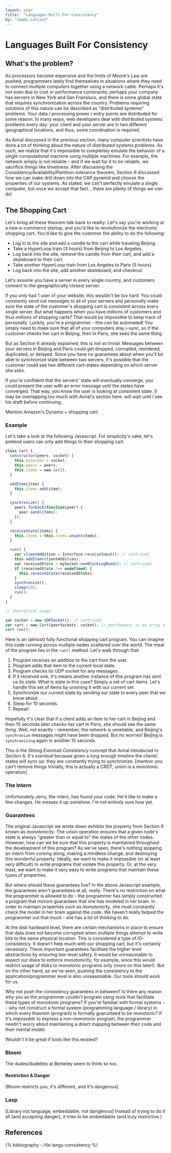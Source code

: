 ```yaml
---
layout: page
title:  "Languages Built For Consistency"
by: "James Larisch"
---
```

# Languages Built For Consistency

## What's the problem?
  As processors become expensive and the limits of Moore's Law are pushed, programmers lately find themselves in situations where they need to connect multiple computers together using a network cable. Perhaps it's not even due to cost or performance constraints; perhaps your company has servers in New York and San Fransisco, and there is some global state that requires synchronization across the country. Problems requiring solutions of this nature can be described as "distributed systems" problems. Your data / processing power / entry points are distributed for some reason. In many ways, web developers deal with distributed systems problems every day: your client and your server are in two different geographical locations, and thus, some coordination is required.

  As Aviral discussed in the previous section, many computer scientists have done a lot of thinking about the nature of distributed systems problems. As such, we realize that it's impossible to completely emulate the behavior of a single computational machine using multiple machines. For example, the network simply is not reliable - and if we wait for it to be reliable, we sacrifice things like timeliness. After discussing the Consistency/Availability/Partition-tolerance theorem, Section 6 discussed how we can make drill down into the CAP pyramid and choose the properties of our systems. As stated, we can't perfectly emulate a single computer, but once we accept that fact... there are plenty of things we *can* do!

## The Shopping Cart
  Let's bring all these theorem talk back to reality. Let's say you're working at a new e-commerce startup, and you'd like to revolutionize the electronic shopping cart. You'd like to give the customer the ability to do the following:
  * Log in to the site and add a candle to the cart while traveling Beijing.
  * Take a HyperLoop train (3 hours) from Beijing to Los Angeles.
  * Log back into the site, remove the candle from their cart, and add a skateboard to their cart.
  * Take another HyperLoop train from Los Angeles to Paris (5 hours).
  * Log back into the site, add another skateboard, and checkout.

  Let's assume you have a server in every single country, and customers connect to the geographically closest server.

  If you only had 1 user of your website, this wouldn't be too hard. You could constantly send out messages to all of your servers and personally make sure the state of the customer's shopping cart is consistent across every single server. But what happens when you have millions of customers and thus millions of shopping carts? That would be impossible to keep track of personally. Luckily, you're a programmer - this can be automated! You simply need to make sure that all of your computers stay i-sync, so if the customer checks her cart in Beijing, then in Paris, she sees the same thing.

  But as Section 6 already explained, this is not so trivial. Messages between your servers in Beijing and Paris could get dropped, corrupted, reordered, duplicated, or delayed. Since you have no guarantees about when you'll be able to synchronize state between two servers, it's possible that the customer could see two different cart-states depending on which server she asks.

  If you're confident that the servers' state will eventually converge, you could present the user with an error message until the states have converged. That way, you know the user is looking at consistent state. [I may be overlapping too much with Aviral's section here. will wait until I see his draft before continuing.

  Mention Amazon's Dynamo + shopping cart.

### Example

  Let's take a look at the following Javascript. For simplicity's sake, let's pretend users can only add things to their shopping cart.

  ```javascript
  class Cart {
    constructor(peers, socket) {
      this.mySocket = socket;
      this.peers = peers;
      this.items = new Set();
    }

    addItem(item) {
      this.items.add(item);
    }

    synchronize() {
      peers.forEach(function(peer) {
        peer.send(items);
      });
    }

    receiveState(items) {
      this.items = this.items.union(items);
    }

    run() {
      var clientAddition = Interface.receiveInput(); // contrived
      this.addItem(clientAddition);
      var receivedState = mySocket.nonBlockingRead(); // contrived
      if (receivedState !== undefined) {
        this.receiveState(receivedState);
      }
      synchronize();
      sleep(10);
      run();
    }
  }

  // theoretical usage

  var socket = new UDPSocket(); // contrived
  var cart = new Cart(peerSockets, socket); // peerSockets is an array of UDP sockets
  cart.run();
  ```

  Here is an (almost) fully functional shopping cart program. You can imagine this code running across multiple nodes scattered over the world. The meat of the program lies in the `run()` method. Let's walk through that:
  1. Program receives an addition to the cart from the user.
  2. Program adds that item to the current local state.
  3. Program checks its UDP socket for any messages.
  4. If it received one, it's means another instance of this program has sent us its state. What is state in this case? Simply a set of cart items. Let's handle this set of items by unioning it with our current set.
  5. Synchronize our current state by sending our state to every peer that we know about.
  6. Sleep for 10 seconds.
  7. Repeat!

  Hopefully it's clear that if a client adds an item to her cart in Beijing and then 10 seconds later checks her cart in Paris, she should see the same thing. Well, not exactly - remember, the network is unreliable, and Beijing's `synchronize` messages might have been dropped. But no worries! Beijing is `synchronizing` again in another 10 seconds.

  This is the *Strong Eventual Consistency* concept that Aviral introduced in Section 6. It's *eventual* because given a long enough timeline the clients' states will sync up: they are constantly trying to synchronize. [mention you can't remove things trivially, this is actually a CRDT, union is a monotonic operation]

### The Intern
  Unfortunately Jerry, the intern, has found your code. He'd like to make a few changes. He messes it up somehow. I'm not entirely sure how yet.

### Guarantees
  The original Javascript we wrote down exhibits the property from Section 6 known as *monotonicity*. The union operation ensures that a given node's state is always "greater than or equal to" the states of the other nodes. However, how can we be *sure* that this property is maintained throughout the development of this program? As we've seen, there's nothing stopping an intern from coming along, making a mindless change, and destroying this wonderful property. Ideally, we want to make it impossible (or at least very difficult) to write programs that violate this property. Or, at the very least, we want to make it very easy to write programs that maintain these types of properties.

  But where should these guarantees live? In the above Javascript example, the guarantees aren't guarantees at all, really. There's no restriction on what the programmer is allowed to do - the programmer has simply constructed a program that mirrors guarantees that she has modeled in her brain. In order to maintain properties such as *monotonicity*, she must constantly check the model in her brain against the code. We haven't really helped the programmer out that much - she has a lot of thinking to do.

  At the disk hardward level, there are certain mechanisms in place to ensure that data does not become corrupted when multiple things attempt to write bits to the same physical location. This is considered a type of IO-consistency. It doesn't help much with our shopping cart, but it's certainly necessary. These important guarantees facilitate the higher level abstractions by ensuring low-level safety. It would be unreasonable to expect our disks to enforce monotonicity, for example, since this would restrict usage of disks to monotonic programs only (more on this later!). But on the other hand, as we've seen, pushing the consistency to the application/programmer level is also unreasonable. Our tools should work for us.

  Why not push the consistency guarantees in between? Is there any reason why you as the programmer couldn't program using tools that facilitate these types of monotonic programs? If you're familiar with formal systems -- why not construct a formal system (programming language / library) in which every theorem (program) is formally guarunteed to be monotonic? If it's *impossible* to express a non-monotonic program, the programmer needn't worry about maintaining a direct mapping between their code and their mental model.

  Wouldn't it be great if tools like this existed?

### Bloom
  The dudes/dudettes at Berkeley seem to think so too.

#### Restriction & Danger
  [Bloom restricts you, it's different, and it's dangerous]

### Lasp
  [Library not language, embeddable, not dangerous]
  Instead of trying to do it all (and accepting danger), it tries to be embeddable (and truly restrictive.)



## References

{% bibliography --file langs-consistency %}
